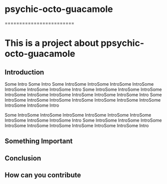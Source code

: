 # psychic-octo-guacamole
========================

# This is a project about ppsychic-octo-guacamole
## Introduction
Some Intro  Some Intro Some IntroSome IntroSome IntroSome IntroSome IntroSome IntroSome IntroSome Intro
Some IntroSome IntroSome IntroSome IntroSome IntroSome IntroSome IntroSome IntroSome IntroSome Intro
Some IntroSome IntroSome IntroSome IntroSome IntroSome IntroSome IntroSome IntroSome IntroSome Intro


Some IntroSome IntroSome IntroSome IntroSome IntroSome IntroSome IntroSome IntroSome IntroSome Intro
Some IntroSome IntroSome IntroSome IntroSome IntroSome IntroSome IntroSome IntroSome IntroSome Intro

## Something Important
## Conclusion

## How can you contribute